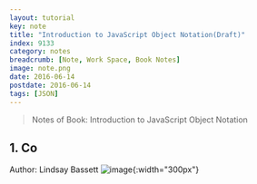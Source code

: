 ```yaml
---
layout: tutorial
key: note
title: "Introduction to JavaScript Object Notation(Draft)"
index: 9133
category: notes
breadcrumb: [Note, Work Space, Book Notes]
image: note.png
date: 2016-06-14
postdate: 2016-06-14
tags: [JSON]
---
```


> Notes of Book: Introduction to JavaScript Object Notation  

## 1. Co

Author: Lindsay Bassett
![image](/public/images/note/introduction-to-javaScript-object-notation/cover.jpg){:width="300px"}  
